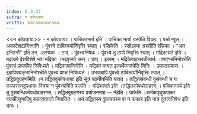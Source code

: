 ```yaml
---
index: 6.3.37
sutra: न कोपधायाः
vritti: balamanorama
---
```


<<न कोपधायाः>> - न कोपधायाः । पाचिकाभार्य इति । पाचिका भार्या यस्येति विग्रहः । पचो ण्वुल् । अकादेशटाबित्त्वानि । पुंवत्त्वे टाबित्त्वयोर्निवृत्तिः स्यात् । रसिकेति । रसोऽस्या अस्तीति रसिका । "अत इनिठनौ" इति ठन् ।ठस्येकः॑ । टाप् । पुंवत्त्वनिषेधः । पुंवत्त्वे तु टापो निवृत्तिः स्यात् । मद्रिकायते इति । मद्राख्ये देशविशेषे भवा मद्रिका ।मद्रवृज्योः कन् । टाप् । इत्त्वम् । मद्रिकेवाटचरतीत्यर्थः ।क्यह्भानिनोश्चे॑ति पुंवत्त्वं प्राप्तमिह निषिध्यते । मद्रिकामानिनीति । मद्रिकां मन्यत इत्यर्थेमनश्चे॑ति णिनिः । उपपदसमासः । इहापिक्यङ्भानिनोश्चे॑ति पुंवत्त्वं प्राप्तं निषिध्यते । उभयत्रापि पुंवत्त्वे टाबित्वर्योर्निवृत्तिः स्यात् । तद्धितवुग्रहणमिति ।न तद्धितवुकोपधायाः॑ इति सूत्रं पठनीयमिति यावत् । तद्धितसंबन्धी वुसंबन्धी च यः ककारस्तदुपधायाः स्त्रिया न पुंवत्त्वमिति फलति । मद्रिकायते इति ।तद्धितकोपधोदाहरण् । पचिकाभार्य इति तु वुसबन्धिकोपधोदाहरणम् । तद्धितबुग्रहणस्य प्रयोजनमाह — नेहेति । पाकेति ।अर्भकपृथुकपाका वयसी॑त्युणादिषु कप्रत्ययान्तो निपातितः । अयं तद्धितस्य वुप्रत्ययस्य वा न ककार इति नात्र पुंवत्त्वनिषेध इति भावः । 